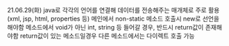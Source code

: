 21.06.29(화)
java로 각각의 언어를 연결해 데이터를 전송해주는 매개체로 주로 활용 (xml, jsp, html, properties 등)
메인에서 non-static 메소드 호출시 new로 선언을 해야함
메소드에서 void가 아닌 int, string 등 들어갈 경우, 반드시 return값이 존재해야함
return값이 있는 메소드일경우 다른 메소드에서는 다이렉트 호출 가능
